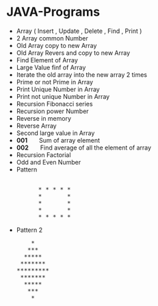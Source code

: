 # JAVA-Programs
<ul>
  <li>Array ( Insert , Update , Delete , Find , Print )</li>
  <li>2 Array common Number</li>
  <li>Old Array copy to new Array</li>
  <li>Old Array Revers and copy to new Array</li>
  <li>Find Element of Array</li>
  <li>Large Value finf of Array</li>
  <li>Iterate the old array into the new array 2 times</li>
  <li>Prime or not Prime in Array</li>
  <li>Print Unique Number in Array</li>
  <li>Print not unique Number in Array</li>
  <li>Recursion Fibonacci series</li>
  <li>Recursion power Number</li>
  <li>Reverse in memory</li>
  <li>Reverse Array</li>
  <li>Second large value in Array</li>
  <li><b>001</b> &nbsp; &nbsp; &nbsp; Sum of array element</li>
  <li><b>002</b> &nbsp; &nbsp; &nbsp; Find average of all the element of array</li>
  <li>Recursion Factorial</li>
  <li>Odd and Even Number</li>
  <li>Pattern</li>
    <pre> 
      * * * * *
      *       *
      *       *
      *       *
      * * * * *</pre>
  <li>Pattern 2</li>
    <pre>
    *
   ***
  *****
 *******
*********
 *******
  *****
   ***
    *
    </pre>

</ul>
